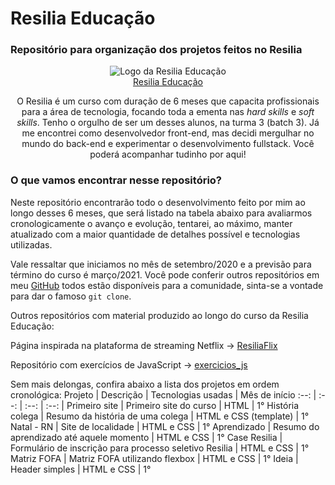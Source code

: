 # Resilia Educação
### Repositório para organização dos projetos feitos no Resilia
<p align="center">
  <img src="https://media-exp1.licdn.com/dms/image/C4D0BAQHC76B0ml-3Lw/company-logo_200_200/0?e=2159024400&v=beta&t=E5tI2qFqdeLDSvteJqwG0MycGc8JKcWYLGGNZ7nVdr4" alt="Logo da Resilia Educação">
  <br><span><a href="https://www.resilia.work/">Resilia Educação</a></span>
</p>
<p align="center">
  O Resilia é um curso com duração de 6 meses que capacita profissionais para a área de tecnologia, focando toda a ementa nas <em>hard skills</em> e <em>soft skills</em>. Tenho o
  orgulho de ser um desses alunos, na turma 3 (batch 3). Já me encontrei como desenvolvedor front-end, mas decidi mergulhar no mundo do back-end e experimentar o desenvolvimento 
  fullstack. Você poderá acompanhar tudinho por aqui!
 </p>
 
 ### O que vamos encontrar nesse repositório?
 Neste repositório encontrarão todo o desenvolvimento feito por mim ao longo desses 6 meses, que será listado na tabela abaixo para avaliarmos cronologicamente o avanço e evolução,
 tentarei, ao máximo, manter atualizado com a maior quantidade de detalhes possível e tecnologias utilizadas.
 
 Vale ressaltar que iniciamos no mês de setembro/2020 e a previsão para término do curso é março/2021. Você pode conferir outros repositórios em meu [GitHub](https://github.com/allankildare?tab=repositories)
 todos estão disponíveis para a comunidade, sinta-se a vontade para dar o famoso <code>git clone</code>.
 
 Outros repositórios com material produzido ao longo do curso da Resilia Educação:
 
 Página inspirada na plataforma de streaming Netflix -> <a href="https://github.com/allankildare/resilia-flix">ResiliaFlix</a>
 
 Repositório com exercícios de JavaScript -> <a href="https://github.com/allankildare/exercicios_js">exercicios_js</a>
 
 Sem mais delongas, confira abaixo a lista dos projetos em ordem cronológica:
 Projeto | Descrição | Tecnologias usadas | Mês de início
 :--: | :--: | :--: | :--: |
 Primeiro site | Primeiro site do curso | HTML | 1° 
 História colega | Resumo da história de uma colega | HTML e CSS (template) | 1°
 Natal - RN | Site de localidade | HTML e CSS | 1° 
 Aprendizado | Resumo do aprendizado até aquele momento | HTML e CSS | 1°
Case Resilia | Formulário de inscrição para processo seletivo Resilia | HTML e CSS | 1°
Matriz FOFA | Matriz FOFA utilizando flexbox | HTML e CSS | 1°
Ideia | Header simples | HTML e CSS | 1°
